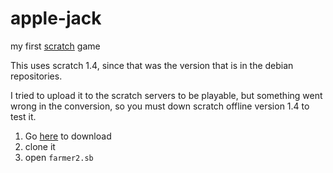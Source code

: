 # apple-jack
my first [scratch](https://scratch.mit.edu/) game

This uses scratch 1.4, since that was the version that is in the debian repositories.

I tried to upload it to the scratch servers to be playable, but something went wrong in the conversion, so you must down scratch offline version 1.4 to test it.

1. Go [here](https://scratch.mit.edu/scratch_1.4/) to download
2. clone it
3. open `farmer2.sb`

